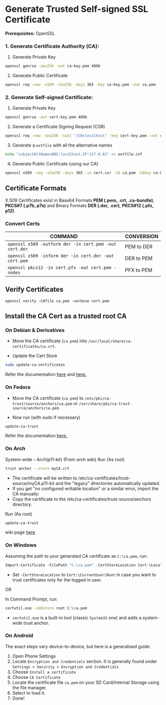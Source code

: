 # Generate Trusted Self-signed SSL Certificate

**Prerequisites:** OpenSSL

### 1. Generate Certificate Authority (CA):

1. Generate Private Key

```bash
openssl genrsa -aes256 -out ca-key.pem 4096
```

2. Generate Public Certificate

```bash
openssl req -new -x509 -sha256 -days 365 -key ca-key.pem -out ca.pem
```

### 2. Generate Self-signed Certificate:

1. Generate Private Key

```bash
openssl genrsa -out cert-key.pem 4096
```

2. Generate a Certificate Signing Request (CSR)

```bash
openssl req -new -sha256 -subj "/CN=localhost" -key cert-key.pem -out cert.csr
```

3. Generate a `extfile` with all the alternative names

```bash
echo "subjectAltName=DNS:localhost,IP:127.0.01" >> extfile.cnf
```

4. Generate Public Certificate (using our CA)

```bash
openssl x509 -req -sha256 -days 365 -in cert.csr -CA ca.pem -CAkey ca-key.pem -out cert.pem -extfile extfile.cnf -CAcreateserial
```

## Certificate Formats

X.509 Certificates exist in Base64 Formats **PEM (.pem, .crt, .ca-bundle)**, **PKCS#7 (.p7b, p7s)** and Binary Formats **DER (.der, .cer)**, **PKCS#12 (.pfx, p12)**.

### Convert Certs

| COMMAND                                                | CONVERSION |
| ------------------------------------------------------ | ---------- |
| `openssl x509 -outform der -in cert.pem -out cert.der` | PEM to DER |
| `openssl x509 -inform der -in cert.der -out cert.pem`  | DER to PEM |
| `openssl pkcs12 -in cert.pfx -out cert.pem -nodes`     | PFX to PEM |

## Verify Certificates

`openssl verify -CAfile ca.pem -verbose cert.pem`

## Install the CA Cert as a trusted root CA

### On Debian & Derivatives

- Move the CA certificate (`ca.pem`) into `/usr/local/share/ca-certificates/ca.crt`.

- Update the Cert Store

```bash
sudo update-ca-certificates
```

Refer the documentation [here](https://wiki.debian.org/Self-Signed_Certificate) and [here.](https://manpages.debian.org/buster/ca-certificates/update-ca-certificates.8.en.html)

### On Fedora

- Move the CA certificate (`ca.pem`) to `/etc/pki/ca-trust/source/anchors/ca.pem` or `/usr/share/pki/ca-trust-source/anchors/ca.pem`

- Now run (with sudo if necessary)

```bash
update-ca-trust
```

Refer the documentation [here.](https://docs.fedoraproject.org/en-US/quick-docs/using-shared-system-certificates/)

### On Arch

System-wide – Arch(p11-kit)
(From arch wiki)
Run (As root)

```bash
trust anchor --store myCA.crt
```

- The certificate will be written to /etc/ca-certificates/trust-source/myCA.p11-kit and the "legacy" directories automatically updated.
- If you get "no configured writable location" or a similar error, import the CA manually:
- Copy the certificate to the /etc/ca-certificates/trust-source/anchors directory.

Run (As root)

```bash
update-ca-trust
```

wiki page [here](https://wiki.archlinux.org/title/User:Grawity/Adding_a_trusted_CA_certificate)

### On Windows

Assuming the path to your generated CA certificate as `C:\ca.pem`, run:

```powershell
Import-Certificate -FilePath "C:\ca.pem" -CertStoreLocation Cert:\LocalMachine\Root
```

- Set `-CertStoreLocation` to `Cert:\CurrentUser\Root` in case you want to trust certificates only for the logged in user.

OR

In Command Prompt, run:

```sh
certutil.exe -addstore root C:\ca.pem
```

- `certutil.exe` is a built-in tool (classic `System32` one) and adds a system-wide trust anchor.

### On Android

The exact steps vary device-to-device, but here is a generalised guide:

1. Open Phone Settings
2. Locate `Encryption and Credentials` section. It is generally found under `Settings > Security > Encryption and Credentials`
3. Choose `Install a certificate`
4. Choose `CA Certificate`
5. Locate the certificate file `ca.pem` on your SD Card/Internal Storage using the file manager.
6. Select to load it.
7. Done!
